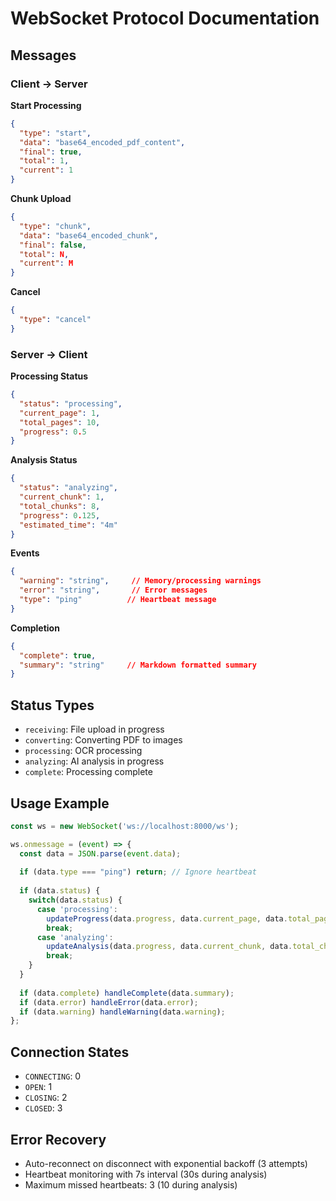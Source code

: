 # WebSocket Protocol Documentation

## Messages

### Client -> Server

**Start Processing**
```json
{
  "type": "start",
  "data": "base64_encoded_pdf_content",
  "final": true,
  "total": 1,
  "current": 1
}
```

**Chunk Upload**
```json
{
  "type": "chunk",
  "data": "base64_encoded_chunk",
  "final": false,
  "total": N,
  "current": M
}
```

**Cancel**
```json
{
  "type": "cancel"
}
```

### Server -> Client

**Processing Status**
```json
{
  "status": "processing",
  "current_page": 1,
  "total_pages": 10,
  "progress": 0.5
}
```

**Analysis Status**
```json
{
  "status": "analyzing",
  "current_chunk": 1,
  "total_chunks": 8,
  "progress": 0.125,
  "estimated_time": "4m"
}
```

**Events**
```json
{
  "warning": "string",     // Memory/processing warnings
  "error": "string",       // Error messages
  "type": "ping"          // Heartbeat message
}
```

**Completion**
```json
{
  "complete": true,
  "summary": "string"     // Markdown formatted summary
}
```

## Status Types
- `receiving`: File upload in progress
- `converting`: Converting PDF to images
- `processing`: OCR processing
- `analyzing`: AI analysis in progress
- `complete`: Processing complete

## Usage Example
```javascript
const ws = new WebSocket('ws://localhost:8000/ws');

ws.onmessage = (event) => {
  const data = JSON.parse(event.data);
  
  if (data.type === "ping") return; // Ignore heartbeat
  
  if (data.status) {
    switch(data.status) {
      case 'processing':
        updateProgress(data.progress, data.current_page, data.total_pages);
        break;
      case 'analyzing':
        updateAnalysis(data.progress, data.current_chunk, data.total_chunks, data.estimated_time);
        break;
    }
  }
  
  if (data.complete) handleComplete(data.summary);
  if (data.error) handleError(data.error);
  if (data.warning) handleWarning(data.warning);
};
```

## Connection States
- `CONNECTING`: 0
- `OPEN`: 1
- `CLOSING`: 2
- `CLOSED`: 3

## Error Recovery
- Auto-reconnect on disconnect with exponential backoff (3 attempts)
- Heartbeat monitoring with 7s interval (30s during analysis)
- Maximum missed heartbeats: 3 (10 during analysis)